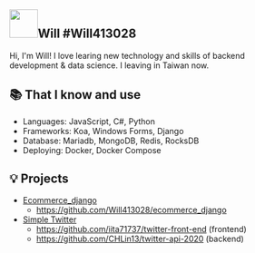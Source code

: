 ## <img width="50px" src="https://raw.githubusercontent.com/ms314006/ms314006/basic/resource/gqsm.png" />Will #Will413028

Hi, I'm Will! I love learing new technology and skills of backend development & data science. I leaving in Taiwan now.

## 📚 That I know and use
- Languages: JavaScript, C#, Python
- Frameworks: Koa, Windows Forms, Django 
- Database: Mariadb, MongoDB, Redis, RocksDB
- Deploying: Docker, Docker Compose

## 💡 Projects
- [Ecommerce_django](https://github.com/Will413028/ecommerce_django)  
  - https://github.com/Will413028/ecommerce_django
- [Simple Twitter](https://github.com/CHLin13/twitter-api-2020) 
  - https://github.com/iita71737/twitter-front-end (frontend)
  - https://github.com/CHLin13/twitter-api-2020 (backend)

